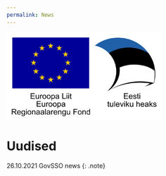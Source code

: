 ```yaml
---
permalink: News
---
```


<img src='img/el_regionaalarengu_fond_horisontaalne.jpg' width="350" height="200" alt="Euroopa Liit Euroopa Regionaalarengu Fond"/>

# Uudised
26.10.2021 GovSSO news
{: .note}
